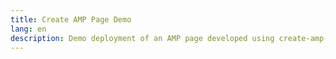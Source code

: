 ```yaml
---
title: Create AMP Page Demo
lang: en
description: Demo deployment of an AMP page developed using create-amp-app and @formanta/sass
---
```

